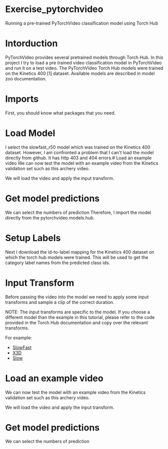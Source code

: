 # Exercise_pytorchvideo
Running a pre-trained PyTorchVideo classification model using Torch Hub

# Intorduction
PyTorchVideo provides several pretrained models through Torch Hub. In this project I try to load a pre trained video classification model in PyTorchVideo and run it on a test video. The PyTorchVideo Torch Hub models were trained on the Kinetics 400 [1] dataset. Available models are described in model zoo documentation.

# Imports
 First, you should know what packages that you need. 
 
 # Load Model
I select the slowfast_r50 model which was trained on the Kinetics 400 dataset. However, I am confronted a problem that I can't load the model directly from github.
It has http 403 and 404 errors.# Load an example video
We can now test the model with an example video from the Kinetics validation set such as this archery video.

We will load the video and apply the input transform.

# Get model predictions
We can select the numbers of prediction
Therefore, I import the model directly from the pytorchvideo.models.hub.

# Setup Labels
Next I download the id-to-label mapping for the Kinetics 400 dataset on which the torch hub models were trained. This will be used to get the category label names from the predicted class ids.

# Input Transform
Before passing the video into the model we need to apply some input transforms and sample a clip of the correct duration.

NOTE: The input transforms are specific to the model. If you choose a different model than the example in this tutorial, please refer to the code provided in the Torch Hub documentation and copy over the relevant transforms.

For example:
- [SlowFast](https://pytorch.org/hub/facebookresearch_pytorchvideo_slowfast/)
- [X3D](https://pytorch.org/hub/facebookresearch_pytorchvideo_x3d/)
- [Slow](https://pytorch.org/hub/facebookresearch_pytorchvideo_resnet/)

# Load an example video
We can now test the model with an example video from the Kinetics validation set such as this archery video.

We will load the video and apply the input transform.

# Get model predictions
We can select the numbers of prediction

 
